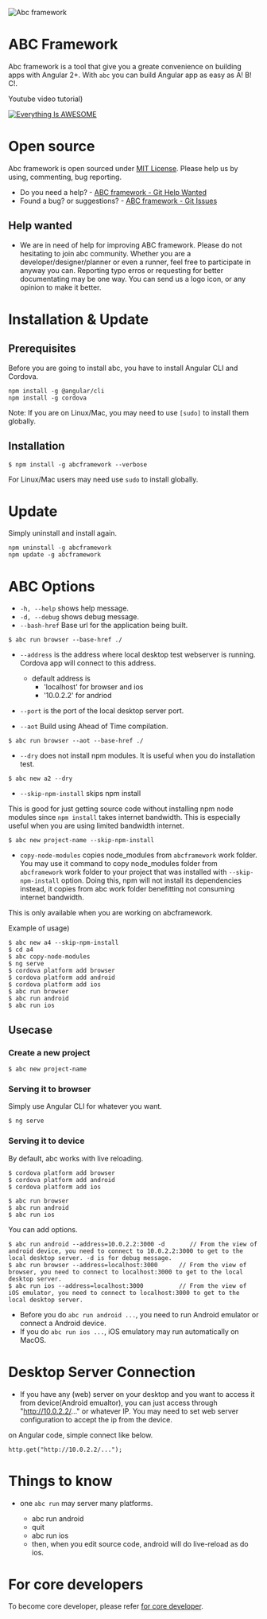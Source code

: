 ![Abc framework](https://raw.githubusercontent.com/wiki/thruthesky/abcframework/front-title.jpg)

# ABC Framework

Abc framework is a tool that give you a greate convenience on building apps with Angular 2+. With `abc` you can build Angular app as easy as A! B! C!.


Youtube video tutorial)

[![Everything Is AWESOME](https://img.youtube.com/vi/nN3ifO_c05I/0.jpg)](https://www.youtube.com/watch?v=nN3ifO_c05I "Everything Is AWESOME")


# Open source

Abc framework is open sourced under [MIT License](https://github.com/thruthesky/abcframework/blob/master/License.md). Please help us by using, commenting, bug reporting.

* Do you need a help? - [ABC framework - Git Help Wanted](https://github.com/thruthesky/abcframework/issues?q=is%3Aopen+is%3Aissue+label%3A%22help+wanted%22)
* Found a bug? or suggestions? -  [ABC framework - Git Issues](https://github.com/thruthesky/abcframework/issues)


## Help wanted

* We are in need of help for improving ABC framework. Please do not hesitating to join abc community. Whether you are a developer/designer/planner or even a runner, feel free to participate in anyway you can. Reporting typo erros or requesting for better documentating may be one way. You can send us a logo icon, or any opinion to make it better.


# Installation &amp; Update

## Prerequisites

Before you are going to install abc, you have to install Angular CLI and Cordova.

````
npm install -g @angular/cli
npm install -g cordova
````

Note: If you are on Linux/Mac, you may need to use `[sudo]` to install them globally.

## Installation


````
$ npm install -g abcframework --verbose
````
For Linux/Mac users may need use `sudo` to install globally.


# Update

Simply uninstall and install again.

````
npm uninstall -g abcframework
npm update -g abcframework
````


# ABC Options


* `-h, --help` shows help message.
* `-d, --debug` shows debug message.
* `--bash-href` Base url for the application being built.
````
$ abc run browser --base-href ./
````


* `--address` is the address where local desktop test webserver is running. Cordova app will connect to this address.
    * default address is
        * 'localhost' for browser and ios
        * '10.0.2.2' for andriod
    
* `--port` is the port of the local desktop server port.



* `--aot` Build using Ahead of Time compilation.

````
$ abc run browser --aot --base-href ./
````

* `--dry` does not install npm modules. It is useful when you do installation test.

````
$ abc new a2 --dry
````

* `--skip-npm-install` skips npm install

This is good for just getting source code without installing npm node modules since `npm install` takes internet bandwidth.
This is especially useful when you are using limited bandwidth internet.

````
$ abc new project-name --skip-npm-install
````


* `copy-node-modules` copies node_modules from `abcframework` work folder.
You may use it command to copy node_modules folder from `abcframework` work folder to your project that was installed with `--skip-npm-install` option.
Doing this, npm will not install its dependencies instead, it copies from abc work folder benefitting not consuming internet bandwidth.

This is only available when you are working on abcframework.


Example of usage)

````
$ abc new a4 --skip-npm-install
$ cd a4
$ abc copy-node-modules
$ ng serve
$ cordova platform add browser
$ cordova platform add android
$ cordova platform add ios
$ abc run browser
$ abc run android
$ abc run ios
````





## Usecase

### Create a new project

````
$ abc new project-name
````

### Serving it to browser

Simply use Angular CLI for whatever you want.

````
$ ng serve
````

### Serving it to device

By default, abc works with live reloading.

````
$ cordova platform add browser
$ cordova platform add android
$ cordova platform add ios

$ abc run browser
$ abc run android
$ abc run ios
````

You can add options.

````
$ abc run android --address=10.0.2.2:3000 -d       // From the view of android device, you need to connect to 10.0.2.2:3000 to get to the local desktop server. -d is for debug message.
$ abc run browser --address=localhost:3000      // From the view of browser, you need to connect to localhost:3000 to get to the local desktop server.
$ abc run ios --address=localhost:3000          // From the view of iOS emulator, you need to connect to localhost:3000 to get to the local desktop server.
````

* Before you do `abc run android ...`, you need to run Android emulator or connect a Android device.
* If you do `abc run ios ...`, iOS emulatory may run automatically on MacOS.


# Desktop Server Connection

* If you have any (web) server on your desktop and you want to access it from device(Android emualtor), you can just access through "http://10.0.2.2/..." or whatever IP. You may need to set web server configuration to accept the ip from the device.

on Angular code, simple connect like below.
````
http.get("http://10.0.2.2/...");
````




# Things to know


* one `abc run` may server many platforms.

    * abc run android
    * quit
    * abc run ios
    * then, when you edit source code, android will do live-reload as do ios.




# For core developers

To become core developer, please refer [for core developer](https://github.com/thruthesky/abcframework/wiki/core-developer).
